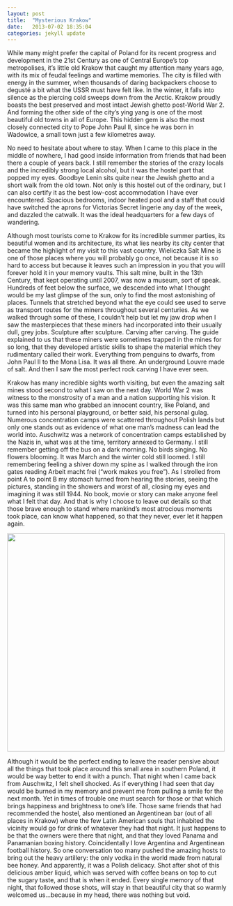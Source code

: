 ```yaml
---
layout: post
title:  "Mysterious Krakow"
date:   2013-07-02 18:35:04
categories: jekyll update
---
```

While many might prefer the capital of Poland for its recent progress and development in the 21st Century as one of Central Europe’s top metropolises, it’s little old Krakow that caught my attention many years ago, with its mix of feudal feelings and wartime memories. The city is filled with energy in the summer, when thousands of daring backpackers choose to degusté a bit what the USSR must have felt like. In the winter, it falls into silence as the piercing cold sweeps down from the Arctic. Krakow proudly boasts the best preserved and most intact Jewish ghetto post-World War 2. And forming the other side of the city’s ying yang is one of the most beautiful old towns in all of Europe. This hidden gem is also the most closely connected city to Pope John Paul II, since he was born in Wadowice, a small town just a few kilometres away.

No need to hesitate about where to stay. When I came to this place in the middle of nowhere, I had good inside information from friends that had been there a couple of years back. I still remember the stories of the crazy locals and the incredibly strong local alcohol, but it was the hostel part that popped my eyes. Goodbye Lenin sits quite near the Jewish ghetto and a short walk from the old town. Not only is this hostel out of the ordinary, but I can also certify it as the best low-cost accommodation I have ever encountered. Spacious bedrooms, indoor heated pool and a staff that could have switched the aprons for Victorias Secret lingerie any day of the week, and dazzled the catwalk. It was the ideal headquarters for a few days of wandering.

Although most tourists come to Krakow for its incredible summer parties, its beautiful women and its architecture, its what lies nearby its city center that became the highlight of my visit to this vast country. Wieliczka Salt Mine is one of those places where you will probably go once, not because it is so hard to access but because it leaves such an impression in you that you will forever hold it in your memory vaults. This salt mine, built in the 13th Century, that kept operating until 2007, was now a museum, sort of speak. Hundreds of feet below the surface, we descended into what I thought would be my last glimpse of the sun, only to find the most astonishing of places. Tunnels that stretched beyond what the eye could see used to serve as transport routes for the miners throughout several centuries. As we walked through some of these, I couldn’t help but let my jaw drop when I saw the masterpieces that these miners had incorporated into their usually dull, grey jobs. Sculpture after sculpture. Carving after carving. The guide explained to us that these miners were sometimes trapped in the mines for so long, that they developed artistic skills to shape the material which they rudimentary called their work. Everything from penguins to dwarfs, from John Paul II to the Mona Lisa. It was all there. An underground Louvre made of salt. And then I saw the most perfect rock carving I have ever seen.

Krakow has many incredible sights worth visiting, but even the amazing salt mines stood second to what I saw on the next day. World War 2 was witness to the monstrosity of a man and a nation supporting his vision. It was this same man who grabbed an innocent country, like Poland, and turned into his personal playground, or better said, his personal gulag. Numerous concentration camps were scattered throughout Polish lands but only one stands out as evidence of what one man’s madness can lead the world into. Auschwitz was a network of concentration camps established by the Nazis in, what was at the time, territory annexed to Germany. I still remember getting off the bus on a dark morning. No birds singing. No flowers blooming. It was March and the winter cold still loomed. I still remembering feeling a shiver down my spine as I walked through the iron gates reading  Arbeit macht frei (“work makes you free”). As I strolled from point A to point B my stomach turned from hearing the stories, seeing the pictures, standing in the showers and worst of all, closing my eyes and imagining it was still 1944. No book, movie or story can make anyone feel what I felt that day. And that is why I choose to leave out details so that those brave enough to stand where mankind’s most atrocious moments took place, can know what happened, so that they never, ever let it happen again.

<img src="http://lightbulbmanifesto.files.wordpress.com/2013/02/dsc00941.jpg" style="height:500px; width:auto;">

Although it would be the perfect ending to leave the reader pensive about all the things that took place around this small area in southern Poland, it would be way better to end it with a punch. That night when I came back from Auschwitz, I felt shell shocked. As if everything I had seen that day would be burned in my memory and prevent me from pulling a smile for the next month. Yet in times of trouble one must search for those or that which brings happiness and brightness to one’s life. Those same friends that had recommended the hostel, also mentioned an Argentinean bar (out of all places in Krakow) where the few Latin American souls that inhabited the vicinity would go for drink of whatever they had that night. It just happens to be that the owners were there that night, and that they loved Panama and Panamanian boxing history. Coincidentally I love Argentina and Argentinean football history. So one conversation too many pushed the amazing hosts to bring out the heavy artillery: the only vodka in the world made from natural bee honey. And apparently, it was a Polish delicacy. Shot after shot of this delicious amber liquid, which was served with coffee beans on top to cut the sugary taste, and that is when it ended. Every single memory of that night, that followed those shots, will stay in that beautiful city that so warmly welcomed us…because in my head, there was nothing but void.
